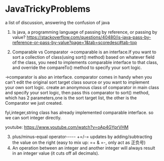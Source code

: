 # JavaTrickyProblems
a list of discussion, answering the confusion of java

1. Is java, a programming language of passing by reference, or passing by value?
https://stackoverflow.com/questions/40480/is-java-pass-by-reference-or-pass-by-value?page=1&tab=scoredesc#tab-top

2. Comparable vs Comparator
→comparable is an interface.If you want to sort a collection of class(using sort() method) based on whatever field of the class, you need to implements comparable interface to that class, and override the compareTo() method to specify your sort logic.

→comparator is also an interface. comparator comes in handy when you can't edit the original sort target class source or you want to implement your own sort logic. 
create an anonymous class of comparator in main class and specify your sort logic, then pass this comparator to
sort() method, which has 2 parameters,one is the sort target list, the other is the Comparator we just created.

fyi,integer,string class has already implemented comparable interface. so we can sort integer directly.

youtube:  https://www.youtube.com/watch?v=oAp4GYprVHM


3. plus/minus-equal operator----- +=/-=
  updates by adding/subtracting the value on the right 
  (easy to mix up: =+ & =-, only act as 正负号)
4.  An operation between an integer and another integer will always result in an integer value (it cuts off all decimals).


